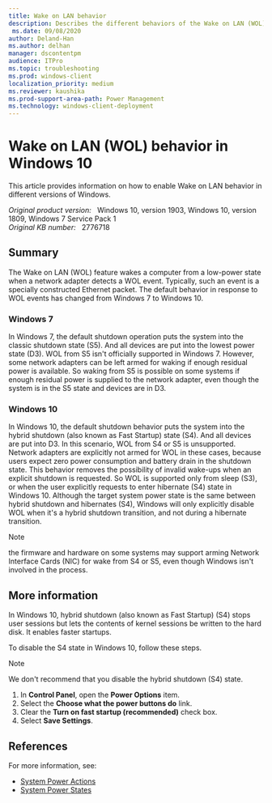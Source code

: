 ```yaml
---
title: Wake on LAN behavior
description: Describes the different behaviors of the Wake on LAN (WOL) technology in Windows 7 and Windows 10.
 ms.date: 09/08/2020
author: Deland-Han
ms.author: delhan
manager: dscontentpm
audience: ITPro
ms.topic: troubleshooting
ms.prod: windows-client
localization_priority: medium
ms.reviewer: kaushika
ms.prod-support-area-path: Power Management
ms.technology: windows-client-deployment
---
```

# Wake on LAN (WOL) behavior in Windows 10

This article provides information on how to enable Wake on LAN behavior in different versions of Windows.

_Original product version:_ &nbsp; Windows 10, version 1903, Windows 10, version 1809, Windows 7 Service Pack 1  
_Original KB number:_ &nbsp; 2776718

## Summary

The Wake on LAN (WOL) feature wakes a computer from a low-power state when a network adapter detects a WOL event. Typically, such an event is a specially constructed Ethernet packet. The default behavior in response to WOL events has changed from Windows 7 to Windows 10.

### Windows 7

In Windows 7, the default shutdown operation puts the system into the classic shutdown state (S5). And all devices are put into the lowest power state (D3). WOL from S5 isn't officially supported in Windows 7. However, some network adapters can be left armed for waking if enough residual power is available. So waking from S5 is possible on some systems if enough residual power is supplied to the network adapter, even though the system is in the S5 state and devices are in D3.

### Windows 10

In Windows 10, the default shutdown behavior puts the system into the hybrid shutdown (also known as Fast Startup) state (S4). And all devices are put into D3. In this scenario, WOL from S4 or S5 is unsupported. Network adapters are explicitly not armed for WOL in these cases, because users expect zero power consumption and battery drain in the shutdown state. This behavior removes the possibility of invalid wake-ups when an explicit shutdown is requested. So WOL is supported only from sleep (S3), or when the user explicitly requests to enter hibernate (S4) state in Windows 10. Although the target system power state is the same between hybrid shutdown and hibernates (S4), Windows will only explicitly disable WOL when it's a hybrid shutdown transition, and not during a hibernate transition.

> [!NOTE]
> the firmware and hardware on some systems may support arming Network Interface Cards (NIC) for wake from S4 or S5, even though Windows isn't involved in the process.

## More information

In Windows 10, hybrid shutdown (also known as Fast Startup) (S4) stops user sessions but lets the contents of kernel sessions be written to the hard disk. It enables faster startups.

To disable the S4 state in Windows 10, follow these steps.

> [!NOTE]
> We don't recommend that you disable the hybrid shutdown (S4) state.

1. In **Control Panel**, open the **Power Options** item.
2. Select the **Choose what the power buttons do** link.
3. Clear the **Turn on fast startup (recommended)** check box.
4. Select **Save Settings**.

## References

For more information, see:

- [System Power Actions](/windows-hardware/drivers/kernel/system-power-actions)
- [System Power States](/windows/win32/power/system-power-states)
